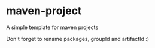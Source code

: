 # maven-project
A simple template for maven projects

Don't forget to rename packages, groupId and artifactId :)
